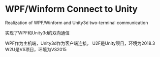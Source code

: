 # WPF/Winform Connect to Unity
Realization of WPF/Winform and Unity3d two-terminal communication

实现了WPF和Unity3d的双向通信

WPF作为主机端，Unity3d作为客户端连接。
U2F是Unity项目，环境为2018.3
W2U是VS项目，环境为VS2015
